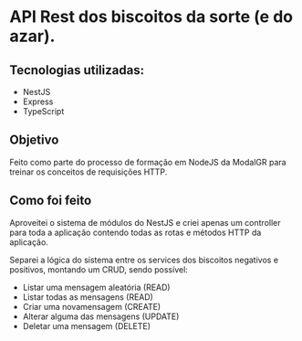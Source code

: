 # API Rest dos biscoitos da sorte (e do azar).

## Tecnologias utilizadas:

- NestJS
- Express
- TypeScript

## Objetivo

Feito como parte do processo de formação em NodeJS da ModalGR para treinar os conceitos de requisições HTTP.

## Como foi feito

Aproveitei o sistema de módulos do NestJS e criei apenas um controller para toda a aplicação contendo todas as rotas e métodos HTTP da aplicação.

Separei a lógica do sistema entre os services dos biscoitos negativos e positivos, montando um CRUD, sendo possível:

- Listar uma mensagem aleatória (READ)
- Listar todas as mensagens (READ)
- Criar uma novamensagem (CREATE)
- Alterar alguma das mensagens (UPDATE)
- Deletar uma mensagem (DELETE)
